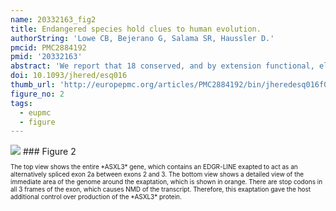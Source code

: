 ```yaml
---
name: 20332163_fig2
title: Endangered species hold clues to human evolution.
authorString: 'Lowe CB, Bejerano G, Salama SR, Haussler D.'
pmcid: PMC2884192
pmid: '20332163'
abstract: 'We report that 18 conserved, and by extension functional, elements in the human genome are the result of retroposon insertions that are evolving under purifying selection in mammals. We show evidence that 1 of the 18 elements regulates the expression of ASXL3 during development by encoding an alternatively spliced exon that causes nonsense-mediated decay of the transcript. The retroposon that gave rise to these functional elements was quickly inactivated in the mammalian ancestor, and all traces of it have been lost due to neutral decay. However, the tuatara has maintained a near-ancestral version of this retroposon in its extant genome, which allows us to connect the 18 human elements to the evolutionary events that created them. We propose that conservation efforts over more than 100 years may not have only prevented the tuatara from going extinct but could have preserved our ability to understand the evolutionary history of functional elements in the human genome. Through simulations, we argue that species with historically low population sizes are more likely to harbor ancient mobile elements for long periods of time and in near-ancestral states, making these species indispensable in understanding the evolutionary origin of functional elements in the human genome.'
doi: 10.1093/jhered/esq016
thumb_url: 'http://europepmc.org/articles/PMC2884192/bin/jheredesq016f02_3c.gif'
figure_no: 2
tags:
  - eupmc
  - figure
---
```

<img src='http://europepmc.org/articles/PMC2884192/bin/jheredesq016f02_3c.jpg' style='max-height: 300px'>
### Figure 2
<p style='font-size: 10px;'>The top view shows the entire *ASXL3* gene, which contains an EDGR-LINE exapted to act as an alternatively spliced exon 2a between exons 2 and 3. The bottom view shows a detailed view of the immediate area of the genome around the exaptation, which is shown in orange. There are stop codons in all 3 frames of the exon, which causes NMD of the transcript. Therefore, this exaptation gave the host additional control over production of the *ASXL3* protein.</p>